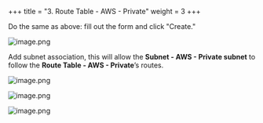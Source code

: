 +++
title = "3. Route Table - AWS - Private"
weight = 3
+++


Do the same as above: fill out the form and click "Create."


![image.png](/images/003-iii-setup-vpc-aws-resources/10-628323-image.png)


Add subnet association, this will allow the **Subnet - AWS - Private subnet** to follow the **Route Table - AWS - Private**’s routes.


![image.png](/images/003-iii-setup-vpc-aws-resources/10-754116-image.png)


![image.png](/images/003-iii-setup-vpc-aws-resources/10-101353-image.png)


![image.png](/images/003-iii-setup-vpc-aws-resources/10-697177-image.png)


